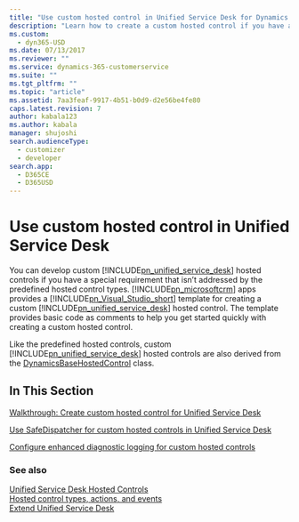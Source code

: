 ```yaml
---
title: "Use custom hosted control in Unified Service Desk for Dynamics 365 for Customer Engagement| MicrosoftDocs"
description: "Learn how to create a custom hosted control if you have a special requirement that isn’t addressed by the predefined hosted control types in Unified Service Desk."
ms.custom: 
  - dyn365-USD
ms.date: 07/13/2017
ms.reviewer: ""
ms.service: dynamics-365-customerservice
ms.suite: ""
ms.tgt_pltfrm: ""
ms.topic: "article"
ms.assetid: 7aa3feaf-9917-4b51-b0d9-d2e56be4fe80
caps.latest.revision: 7
author: kabala123
ms.author: kabala
manager: shujoshi
search.audienceType: 
  - customizer
  - developer
search.app: 
  - D365CE
  - D365USD
---
```

# Use custom hosted control in Unified Service Desk
You can develop custom [!INCLUDE[pn_unified_service_desk](../includes/pn-unified-service-desk.md)] hosted controls if you have a special requirement that isn’t addressed by the predefined hosted control types. [!INCLUDE[pn_microsoftcrm](../includes/pn-microsoftcrm.md)] apps provides a [!INCLUDE[pn_Visual_Studio_short](../includes/pn-visual-studio-short.md)] template for creating a custom [!INCLUDE[pn_unified_service_desk](../includes/pn-unified-service-desk.md)] hosted control. The template provides basic code as comments to help you get started quickly with creating a custom hosted control.  
  
 Like the predefined hosted controls, custom [!INCLUDE[pn_unified_service_desk](../includes/pn-unified-service-desk.md)] hosted controls are also derived from the [DynamicsBaseHostedControl](https://docs.microsoft.com/dotnet/api/microsoft.crm.unifiedservicedesk.dynamics.dynamicsbasehostedcontrol) class.  
  
## In This Section  
 [Walkthrough: Create custom hosted control for Unified Service Desk](../unified-service-desk/walkthrough-create-custom-hosted-control-for-unified-service-desk.md)  
  
 [Use SafeDispatcher for custom hosted controls in Unified Service Desk](../unified-service-desk/use-safedispatcher-custom-hosted-controls-unified-service-desk.md)  
  
 [Configure enhanced diagnostic logging for custom hosted controls](../unified-service-desk/configure-enhanced-diagnostic-logging-custom-hosted-controls.md)  
  
### See also  
 [Unified Service Desk Hosted Controls](../unified-service-desk/unified-service-desk-hosted-controls.md)   
 [Hosted control types, actions, and events](../unified-service-desk/hosted-control-types-actions-events.md)   
 [Extend Unified Service Desk](../unified-service-desk/extend-unified-service-desk.md)
